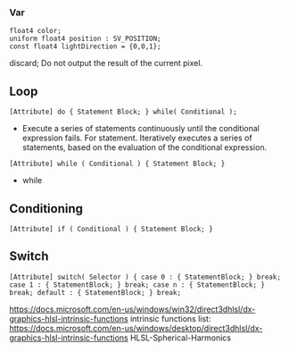 

### Var

`float4 color;`   
`uniform float4 position : SV_POSITION;`    
`const float4 lightDirection = {0,0,1};`  



discard; Do not output the result of the current pixel.

## Loop  
`[Attribute] do { Statement Block; } while( Conditional );` 
- Execute a series of statements continuously until the conditional expression fails. For statement.  Iteratively executes a series of statements, based on the evaluation of the conditional expression.    

`[Attribute] while ( Conditional ) { Statement Block; }` 
- while  
## Conditioning
`[Attribute] if ( Conditional ) { Statement Block; }`  




## Switch
`[Attribute] switch( Selector ) { case 0 : { StatementBlock; } break; case 1 : { StatementBlock; } break; case n : { StatementBlock; } break; default : { StatementBlock; } break;`

https://docs.microsoft.com/en-us/windows/win32/direct3dhlsl/dx-graphics-hlsl-intrinsic-functions
intrinsic functions list: https://docs.microsoft.com/en-us/windows/desktop/direct3dhlsl/dx-graphics-hlsl-intrinsic-functions HLSL-Spherical-Harmonics
